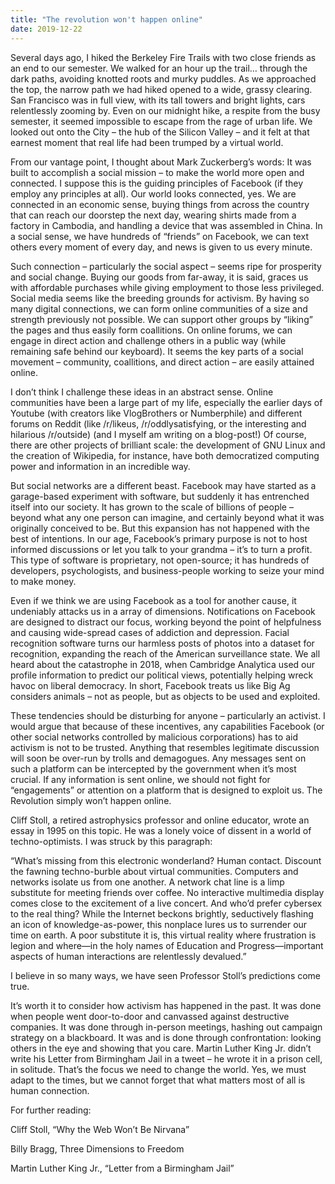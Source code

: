 ```yaml
---
title: "The revolution won't happen online"
date: 2019-12-22
---
```


Several days ago, I hiked the Berkeley Fire Trails with two close
 friends as an end to our semester. We walked for an hour up the trail… 
through the dark paths, avoiding knotted roots and murky puddles. As we 
approached the top, the narrow path we had hiked opened to a wide, 
grassy clearing. San Francisco was in full view, with its tall towers 
and bright lights, cars relentlessly zooming by. Even on our midnight 
hike, a respite from the busy semester, it seemed impossible to escape 
from the rage of urban life. We looked out onto the City – the hub of 
the Silicon Valley – and it felt at that earnest moment that real life 
had been trumped by a virtual world.





From our vantage point, I thought about Mark Zuckerberg’s words: It was built to accomplish a social mission – to make the world more open and connected.
 I suppose this is the guiding principles of Facebook (if they employ 
any principles at all). Our world looks connected, yes. We are connected
 in an economic sense, buying things from across the country that can 
reach our doorstep the next day, wearing shirts made from a factory in 
Cambodia, and handling a device that was assembled in China. In a social
 sense, we have hundreds of “friends” on Facebook, we can text others 
every moment of every day, and news is given to us every minute.





Such connection – particularly the social aspect – seems ripe for 
prosperity and social change. Buying our goods from far-away, it is 
said, graces us with affordable purchases while giving employment to 
those less privileged. Social media seems like the breeding grounds for 
activism. By having so many digital connections, we can form online 
communities of a size and strength previously not possible. We can 
support other groups by “liking” the pages and thus easily form 
coallitions. On online forums, we can engage in direct action and 
challenge others in a public way (while remaining safe behind our 
keyboard). It seems the key parts of a social movement – community, 
coallitions, and direct action – are easily attained online.





I don’t think I challenge these ideas in an abstract sense. Online 
communities have been a large part of my life, especially the earlier 
days of Youtube (with creators like VlogBrothers or Numberphile) and 
different forums on Reddit (like /r/likeus, /r/oddlysatisfying, or the 
interesting and hilarious /r/outside) (and I myself am writing on a 
blog-post!) Of course, there are other projects of brilliant scale: the 
development of GNU Linux and the creation of Wikipedia, for instance, 
have both democratized computing power and information in an incredible 
way.





But social networks are a different beast. Facebook may have started 
as a garage-based experiment with software, but suddenly it has 
entrenched itself into our society. It has grown to the scale of 
billions of people – beyond what any one person can imagine, and 
certainly beyond what it was originally conceived to be. But this 
expansion has not happened with the best of intentions. In our age, 
Facebook’s primary purpose is not to host informed discussions or let 
you talk to your grandma – it’s to turn a profit. This type of software 
is proprietary, not open-source; it has hundreds of developers, 
psychologists, and business-people working to seize your mind to make 
money.



Even if we think we are using Facebook as a tool for another cause, it undeniably attacks us
 in a array of dimensions. Notifications on Facebook are designed to 
distract our focus, working beyond the point of helpfulness and causing 
wide-spread cases of addiction and depression. Facial recognition 
software turns our harmless posts of photos into a dataset for 
recognition, expanding the reach of the American surveillance state. We 
all heard about the catastrophe in 2018, when Cambridge Analytica used 
our profile information to predict our political views, potentially 
helping wreck havoc on liberal democracy. In short, Facebook treats us 
like Big Ag considers animals – not as people, but as objects to be used
 and exploited.





These tendencies should be disturbing for anyone – particularly an 
activist. I would argue that because of these incentives, any 
capabilities Facebook (or other social networks controlled by malicious 
corporations) has to aid activism is not to be trusted. Anything that 
resembles legitimate discussion will soon be over-run by trolls and 
demagogues. Any messages sent on such a platform can be intercepted by 
the government when it’s most crucial. If any information is sent 
online, we should not fight for “engagements” or attention on a platform
 that is designed to exploit us. The Revolution simply won’t happen 
online.



Cliff Stoll, a retired astrophysics professor and online educator, 
wrote an essay in 1995 on this topic. He was a lonely voice of dissent 
in a world of techno-optimists. I was struck by this paragraph:





“What’s missing from this electronic wonderland? Human contact. 
Discount the fawning techno-burble about virtual communities. Computers 
and networks isolate us from one another. A network chat line is a limp 
substitute for meeting friends over coffee. No interactive multimedia 
display comes close to the excitement of a live concert. And who’d 
prefer cybersex to the real thing? While the Internet beckons brightly, 
seductively flashing an icon of knowledge-as-power, this nonplace lures 
us to surrender our time on earth. A poor substitute it is, this virtual
 reality where frustration is legion and where—in the holy names of 
Education and Progress—important aspects of human interactions are 
relentlessly devalued.”





I believe in so many ways, we have seen Professor Stoll’s predictions come true.





It’s worth it to consider how activism has happened in the past. It 
was done when people went door-to-door and canvassed against destructive
 companies. It was done through in-person meetings, hashing out campaign
 strategy on a blackboard. It was and is done through confrontation: 
looking others in the eye and showing that you care. Martin Luther King Jr. didn’t write his Letter from Birmingham Jail in a tweet – he wrote it in a prison cell, in solitude. That’s the focus we need to change the world. Yes, we must adapt to the times, but we cannot forget that what matters most of all is human connection.





For further reading:



Cliff Stoll, “Why the Web Won’t Be Nirvana”



Billy Bragg, Three Dimensions to Freedom



Martin Luther King Jr., “Letter from a Birmingham Jail”
